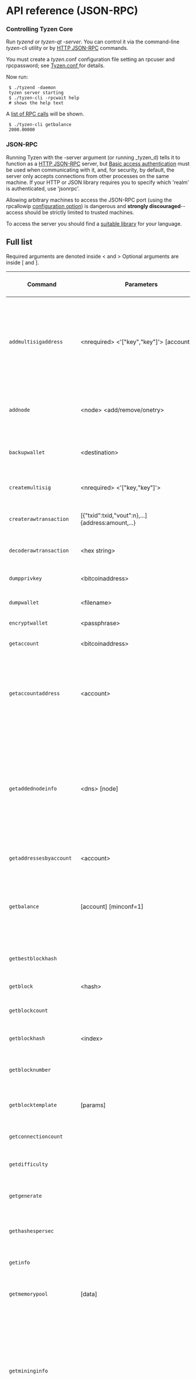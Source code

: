 # API reference (JSON-RPC)

### Controlling Tyzen Core

Run _tyzend_ or _tyzen-qt -server_. You can control it via the command-line _tyzen_-cli utility or by [HTTP JSON-RPC](http://json-rpc.org/wiki/specification) commands.

You must create a _tyzen_.conf configuration file setting an rpcuser and rpcpassword; see [Tyzen.conf ](tyzen.conf.md)for details.

Now run:

```
 $ ./tyzend -daemon
 tyzen server starting
 $ ./tyzen-cli -rpcwait help
 # shows the help text
```

A [list of RPC calls](https://en.bitcoin.it/wiki/Original\_Bitcoin\_client/API\_Calls\_list) will be shown.

```
 $ ./tyzen-cli getbalance
 2000.00000
```

### JSON-RPC

Running Tyzen with the -server argument (or running _tyzen_d) tells it to function as a [HTTP JSON-RPC](http://json-rpc.org/wiki/specification) server, but [Basic access authentication](http://en.wikipedia.org/wiki/Basic\_access\_authentication) must be used when communicating with it, and, for security, by default, the server only accepts connections from other processes on the same machine. If your HTTP or JSON library requires you to specify which 'realm' is authenticated, use 'jsonrpc'.

Allowing arbitrary machines to access the JSON-RPC port (using the rpcallowip [configuration option](json-rpc-interface.md)) is dangerous and **strongly discouraged**-- access should be strictly limited to trusted machines.

To access the server you should find a [suitable library](http://json-rpc.org/wiki/implementations) for your language.

## Full list

Required arguments are denoted inside < and > Optional arguments are inside \[ and ].



| Command                                         | Parameters                                                                          | Description                                                                                                                                                                                                                                                                                                                                                                                                                                                                                                                                           | Requires unlocked wallet? |
| ----------------------------------------------- | ----------------------------------------------------------------------------------- | ----------------------------------------------------------------------------------------------------------------------------------------------------------------------------------------------------------------------------------------------------------------------------------------------------------------------------------------------------------------------------------------------------------------------------------------------------------------------------------------------------------------------------------------------------- | ------------------------- |
| `addmultisigaddress`                            | \<nrequired> <'\["key","key"]'> \[account]                                          | Add a nrequired-to-sign multisignature address to the wallet. Each key is a _tyzen_ address or hex-encoded public key. If \[account] is specified, assign address to \[account]. Returns a string containing the address.                                                                                                                                                                                                                                                                                                                             | N                         |
| `addnode`                                       | \<node> \<add/remove/onetry>                                                        | **version 0.8** Attempts add or remove \<node> from the addnode list or try a connection to \<node> once.                                                                                                                                                                                                                                                                                                                                                                                                                                             | N                         |
| `backupwallet`                                  | \<destination>                                                                      | Safely copies wallet.dat to destination, which can be a directory or a path with filename.                                                                                                                                                                                                                                                                                                                                                                                                                                                            | N                         |
| `createmultisig`                                | \<nrequired> <'\["key,"key"]'>                                                      | Creates a multi-signature address and returns a json object                                                                                                                                                                                                                                                                                                                                                                                                                                                                                           |                           |
| `createrawtransaction`                          | \[{"txid":txid,"vout":n},...] {address:amount,...}                                  | **version 0.7** Creates a [raw transaction](https://en.bitcoin.it/wiki/Raw\_Transactions) spending given inputs.                                                                                                                                                                                                                                                                                                                                                                                                                                      | N                         |
| `decoderawtransaction`                          | \<hex string>                                                                       | **version 0.7** Produces a human-readable JSON object for a [raw transaction](https://en.bitcoin.it/wiki/Raw\_Transactions).                                                                                                                                                                                                                                                                                                                                                                                                                          | N                         |
| `dumpprivkey`                                   | \<bitcoinaddress>                                                                   | Reveals the private key corresponding to \<bitcoinaddress>                                                                                                                                                                                                                                                                                                                                                                                                                                                                                            | Y                         |
| `dumpwallet`                                    | \<filename>                                                                         | **version 0.13.0** Exports all wallet private keys to file                                                                                                                                                                                                                                                                                                                                                                                                                                                                                            | Y                         |
| `encryptwallet`                                 | \<passphrase>                                                                       | Encrypts the wallet with \<passphrase>.                                                                                                                                                                                                                                                                                                                                                                                                                                                                                                               | N                         |
| `getaccount`                                    | \<bitcoinaddress>                                                                   | Returns the account associated with the given address.                                                                                                                                                                                                                                                                                                                                                                                                                                                                                                | N                         |
| `getaccountaddress`                             | \<account>                                                                          | Returns the current bitcoin address for receiving payments to this account. If \<account> does not exist, it will be created along with an associated new address that will be returned.                                                                                                                                                                                                                                                                                                                                                              | N                         |
| `getaddednodeinfo`                              | \<dns> \[node]                                                                      | <p><strong>version 0.8</strong> Returns information about the given added node, or all added nodes</p><p>(note that onetry addnodes are not listed here) If dns is false, only a list of added nodes will be provided, otherwise connected information will also be available.</p>                                                                                                                                                                                                                                                                    |                           |
| `getaddressesbyaccount`                         | \<account>                                                                          | Returns the list of addresses for the given account.                                                                                                                                                                                                                                                                                                                                                                                                                                                                                                  | N                         |
| `getbalance`                                    | \[account] \[minconf=1]                                                             | <p>If [account] is not specified, returns the server's total available balance.<br>If [account] is specified, returns the balance in the account.</p>                                                                                                                                                                                                                                                                                                                                                                                                 | N                         |
| `getbestblockhash`                              |                                                                                     | **version 0.9** Returns the hash of the best (tip) block in the longest block chain.                                                                                                                                                                                                                                                                                                                                                                                                                                                                  | N                         |
| `getblock`                                      | \<hash>                                                                             | Returns information about the block with the given hash.                                                                                                                                                                                                                                                                                                                                                                                                                                                                                              | N                         |
| `getblockcount`                                 |                                                                                     | Returns the number of blocks in the longest block chain.                                                                                                                                                                                                                                                                                                                                                                                                                                                                                              | N                         |
| `getblockhash`                                  | \<index>                                                                            | Returns hash of block in best-block-chain at \<index>; index 0 is the [genesis block](https://en.bitcoin.it/wiki/Genesis\_block)                                                                                                                                                                                                                                                                                                                                                                                                                      | N                         |
| `getblocknumber`                                |                                                                                     | **Deprecated**. **Removed in version 0.7**. Use getblockcount.                                                                                                                                                                                                                                                                                                                                                                                                                                                                                        | N                         |
| `getblocktemplate`                              | \[params]                                                                           | Returns data needed to construct a block to work on. See [BIP\_0022](https://en.bitcoin.it/wiki/BIP\_0022) for more info on params.                                                                                                                                                                                                                                                                                                                                                                                                                   | N                         |
| `getconnectioncount`                            |                                                                                     | Returns the number of connections to other nodes.                                                                                                                                                                                                                                                                                                                                                                                                                                                                                                     | N                         |
| `getdifficulty`                                 |                                                                                     | Returns the proof-of-work difficulty as a multiple of the minimum difficulty.                                                                                                                                                                                                                                                                                                                                                                                                                                                                         | N                         |
| `getgenerate`                                   |                                                                                     | Returns true or false whether bitcoind is currently generating hashes                                                                                                                                                                                                                                                                                                                                                                                                                                                                                 | N                         |
| `gethashespersec`                               |                                                                                     | Returns a recent hashes per second performance measurement while generating.                                                                                                                                                                                                                                                                                                                                                                                                                                                                          | N                         |
| `getinfo`                                       |                                                                                     | Returns an object containing various state info.                                                                                                                                                                                                                                                                                                                                                                                                                                                                                                      | N                         |
| `getmemorypool`                                 | \[data]                                                                             | **Replaced in v0.7.0 with getblocktemplate, submitblock, getrawmempool**                                                                                                                                                                                                                                                                                                                                                                                                                                                                              | N                         |
| `getmininginfo`                                 |                                                                                     | <p>Returns an object containing mining-related information:</p><ul><li>blocks</li><li>currentblocksize</li><li>currentblocktx</li><li>difficulty</li><li>errors</li><li>generate</li><li>genproclimit</li><li>hashespersec</li><li>pooledtx</li><li>testnet</li></ul>                                                                                                                                                                                                                                                                                 | N                         |
| `getnewaddress`                                 | \[account]                                                                          | Returns a new bitcoin address for receiving payments. If \[account] is specified payments received with the address will be credited to \[account].                                                                                                                                                                                                                                                                                                                                                                                                   | N                         |
| `getpeerinfo`                                   |                                                                                     | **version 0.7** Returns data about each connected node.                                                                                                                                                                                                                                                                                                                                                                                                                                                                                               | N                         |
| `getrawchangeaddress`                           | \[account]                                                                          | **version 0.9** Returns a new Bitcoin address, for receiving change. This is for use with raw transactions, NOT normal use.                                                                                                                                                                                                                                                                                                                                                                                                                           | N                         |
| `getrawmempool`                                 |                                                                                     | **version 0.7** Returns all transaction ids in memory pool                                                                                                                                                                                                                                                                                                                                                                                                                                                                                            | N                         |
| `getrawtransaction`                             | \<txid> \[verbose=0]                                                                | **version 0.7** Returns [raw transaction](https://en.bitcoin.it/wiki/Raw\_Transactions) representation for given transaction id.                                                                                                                                                                                                                                                                                                                                                                                                                      | N                         |
| `getreceivedbyaccount`                          | \[account] \[minconf=1]                                                             | Returns the total amount received by addresses with \[account] in transactions with at least \[minconf] confirmations. If \[account] not provided return will include all transactions to all accounts. (version 0.3.24)                                                                                                                                                                                                                                                                                                                              | N                         |
| `getreceivedbyaddress`                          | \<bitcoinaddress> \[minconf=1]                                                      | Returns the amount received by \<bitcoinaddress> in transactions with at least \[minconf] confirmations. It correctly handles the case where someone has sent to the address in multiple transactions. Keep in mind that addresses are only ever used for receiving transactions. Works only for addresses in the local wallet, external addresses will always show 0.                                                                                                                                                                                | N                         |
| `gettransaction`                                | \<txid>                                                                             | <p>Returns an object about the given transaction containing:</p><ul><li>"amount" : total amount of the transaction</li><li>"confirmations" : number of confirmations of the transaction</li><li>"txid" : the transaction ID</li><li>"time" : time associated with the transaction<a href="https://en.bitcoin.it/wiki/Original_Bitcoin_client/API_calls_list#cite_note-1">[1]</a>.</li><li><p>"details" - An array of objects containing:</p><ul><li>"account"</li><li>"address"</li><li>"category"</li><li>"amount"</li><li>"fee"</li></ul></li></ul> | N                         |
| `gettxout`                                      | \<txid> \<n> \[includemempool=true]                                                 | Returns details about an [unspent transaction output (UTXO)](https://en.bitcoin.it/wiki/UTXO)                                                                                                                                                                                                                                                                                                                                                                                                                                                         | N                         |
| `gettxoutsetinfo`                               |                                                                                     | Returns statistics about the unspent transaction output (UTXO) set                                                                                                                                                                                                                                                                                                                                                                                                                                                                                    | N                         |
| [`getwork`](https://en.bitcoin.it/wiki/Getwork) | \[data]                                                                             | <p>If [data] is not specified, returns formatted hash data to work on:</p><ul><li>"midstate" : precomputed hash state after hashing the first half of the data</li><li>"data" : block data</li><li>"hash1" : formatted hash buffer for second hash</li><li>"target" : little endian hash target</li></ul><p>If [data] is specified, tries to solve the block and returns true if it was successful.</p>                                                                                                                                               | N                         |
| `help`                                          | \[command]                                                                          | List commands, or get help for a command.                                                                                                                                                                                                                                                                                                                                                                                                                                                                                                             | N                         |
| `importprivkey`                                 | \<bitcoinprivkey> \[label] \[rescan=true]                                           | Adds a private key (as returned by dumpprivkey) to your wallet. This may take a while, as a [rescan](https://en.bitcoin.it/wiki/How\_to\_import\_private\_keys#Import\_Private\_key.28s.29) is done, looking for existing transactions. **Optional \[rescan] parameter added in 0.8.0.** Note: There's no need to import public key, as in [ECDSA](https://en.bitcoin.it/wiki/Elliptic\_Curve\_Digital\_Signature\_Algorithm) (unlike RSA) this can be computed from private key.                                                                     | Y                         |
| `invalidateblock`                               | \<hash>                                                                             | Permanently marks a block as invalid, as if it violated a consensus rule.                                                                                                                                                                                                                                                                                                                                                                                                                                                                             | N                         |
| `keypoolrefill`                                 |                                                                                     | Fills the keypool, requires wallet passphrase to be set.                                                                                                                                                                                                                                                                                                                                                                                                                                                                                              | Y                         |
| `listaccounts`                                  | \[minconf=1]                                                                        | Returns Object that has account names as keys, account balances as values.                                                                                                                                                                                                                                                                                                                                                                                                                                                                            | N                         |
| `listaddressgroupings`                          |                                                                                     | **version 0.7** Returns all addresses in the wallet and info used for coincontrol.                                                                                                                                                                                                                                                                                                                                                                                                                                                                    | N                         |
| `listreceivedbyaccount`                         | \[minconf=1] \[includeempty=false]                                                  | <p>Returns an array of objects containing:</p><ul><li>"account" : the account of the receiving addresses</li><li>"amount" : total amount received by addresses with this account</li><li>"confirmations" : number of confirmations of the most recent transaction included</li></ul>                                                                                                                                                                                                                                                                  | N                         |
| `listreceivedbyaddress`                         | \[minconf=1] \[includeempty=false]                                                  | <p>Returns an array of objects containing:</p><ul><li>"address" : receiving address</li><li>"account" : the account of the receiving address</li><li>"amount" : total amount received by the address</li><li>"confirmations" : number of confirmations of the most recent transaction included</li></ul><p>To get a list of accounts on the system, execute bitcoind listreceivedbyaddress 0 true</p>                                                                                                                                                 | N                         |
| `listsinceblock`                                | \[blockhash] \[target-confirmations]                                                | Get all transactions in blocks since block \[blockhash], or all transactions if omitted. \[target-confirmations] intentionally **does not** affect the list of returned transactions, but only affects the returned "lastblock" value.[\[1\]](https://github.com/bitcoin/bitcoin/pull/199#issuecomment-1514952)                                                                                                                                                                                                                                       | N                         |
| `listtransactions`                              | \[account] \[count=10] \[from=0]                                                    | Returns up to \[count] most recent transactions skipping the first \[from] transactions for account \[account]. If \[account] not provided it'll return recent transactions from all accounts.                                                                                                                                                                                                                                                                                                                                                        | N                         |
| `listunspent`                                   | \[minconf=1] \[maxconf=999999]                                                      | **version 0.7** Returns array of unspent transaction inputs in the wallet.                                                                                                                                                                                                                                                                                                                                                                                                                                                                            | N                         |
| `listlockunspent`                               |                                                                                     | **version 0.8** Returns list of temporarily unspendable outputs                                                                                                                                                                                                                                                                                                                                                                                                                                                                                       |                           |
| `lockunspent`                                   | \<unlock?> \[array-of-objects]                                                      | **version 0.8** Updates list of temporarily unspendable outputs                                                                                                                                                                                                                                                                                                                                                                                                                                                                                       |                           |
| `move`                                          | \<fromaccount> \<toaccount> \<amount> \[minconf=1] \[comment]                       | Move from one account in your wallet to another                                                                                                                                                                                                                                                                                                                                                                                                                                                                                                       | N                         |
| `sendfrom`                                      | \<fromaccount> \<tobitcoinaddress> \<amount> \[minconf=1] \[comment] \[comment-to]  | \<amount> is a real and is rounded to 8 decimal places. Will send the given amount to the given address, ensuring the account has a valid balance using \[minconf] confirmations. Returns the transaction ID if successful (not in JSON object).                                                                                                                                                                                                                                                                                                      | Y                         |
| `sendmany`                                      | \<fromaccount> {address:amount,...} \[minconf=1] \[comment]                         | amounts are double-precision floating point numbers                                                                                                                                                                                                                                                                                                                                                                                                                                                                                                   | Y                         |
| `sendrawtransaction`                            | \<hexstring>                                                                        | **version 0.7** Submits [raw transaction](https://en.bitcoin.it/wiki/Raw\_Transactions) (serialized, hex-encoded) to local node and network.                                                                                                                                                                                                                                                                                                                                                                                                          | N                         |
| `sendtoaddress`                                 | \<bitcoinaddress> \<amount> \[comment] \[comment-to]                                | \<amount> is a real and is rounded to 8 decimal places. Returns the transaction ID \<txid> if successful.                                                                                                                                                                                                                                                                                                                                                                                                                                             | Y                         |
| `setaccount`                                    | \<bitcoinaddress> \<account>                                                        | Sets the account associated with the given address. Assigning address that is already assigned to the same account will create a new address associated with that account.                                                                                                                                                                                                                                                                                                                                                                            | N                         |
| `setgenerate`                                   | \<generate> \[genproclimit]                                                         | <p>&#x3C;generate> is true or false to turn generation on or off.<br>Generation is limited to [genproclimit] processors, -1 is unlimited.</p>                                                                                                                                                                                                                                                                                                                                                                                                         | N                         |
| `settxfee`                                      | \<amount>                                                                           | \<amount> is a real and is rounded to the nearest 0.00000001                                                                                                                                                                                                                                                                                                                                                                                                                                                                                          | N                         |
| `signmessage`                                   | \<bitcoinaddress> \<message>                                                        | Sign a message with the private key of an address.                                                                                                                                                                                                                                                                                                                                                                                                                                                                                                    | Y                         |
| `signrawtransaction`                            | \<hexstring> \[{"txid":txid,"vout":n,"scriptPubKey":hex},...] \[\<privatekey1>,...] | **version 0.7** Adds signatures to a [raw transaction](https://en.bitcoin.it/wiki/Raw\_Transactions) and returns the resulting raw transaction.                                                                                                                                                                                                                                                                                                                                                                                                       | Y/N                       |
| `stop`                                          |                                                                                     | Stop bitcoin server.                                                                                                                                                                                                                                                                                                                                                                                                                                                                                                                                  | N                         |
| `submitblock`                                   | \<hex data> \[optional-params-obj]                                                  | Attempts to submit new block to network.                                                                                                                                                                                                                                                                                                                                                                                                                                                                                                              | N                         |
| `validateaddress`                               | \<bitcoinaddress>                                                                   | Return information about \<bitcoinaddress>.                                                                                                                                                                                                                                                                                                                                                                                                                                                                                                           | N                         |
| `verifymessage`                                 | \<bitcoinaddress> \<signature> \<message>                                           | Verify a signed message.                                                                                                                                                                                                                                                                                                                                                                                                                                                                                                                              | N                         |
| `walletlock`                                    |                                                                                     | Removes the wallet encryption key from memory, locking the wallet. After calling this method, you will need to call walletpassphrase again before being able to call any methods which require the wallet to be unlocked.                                                                                                                                                                                                                                                                                                                             | N                         |
| `walletpassphrase`                              | \<passphrase> \<timeout>                                                            | Stores the wallet decryption key in memory for \<timeout> seconds.                                                                                                                                                                                                                                                                                                                                                                                                                                                                                    | N                         |
| `walletpassphrasechange`                        | \<oldpassphrase> \<newpassphrase>                                                   | Changes the wallet passphrase from \<oldpassphrase> to \<newpassphrase>.                                                                                                                                                                                                                                                                                                                                                                                                                                                                              | N                         |
